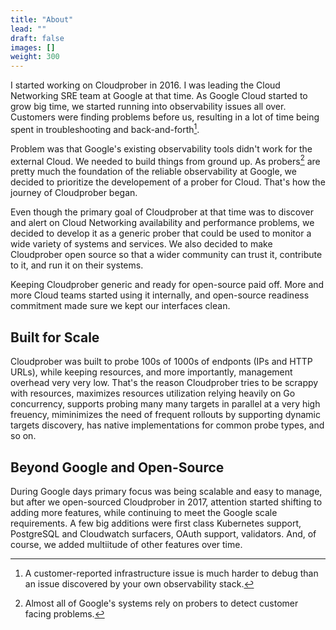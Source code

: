 ```yaml
---
title: "About"
lead: ""
draft: false
images: []
weight: 300
---
```


I started working on Cloudprober in 2016. I was leading the Cloud Networking SRE
team at Google at that time. As Google Cloud started to grow big time, we
started running into observability issues all over. Customers were finding
problems before us, resulting in a lot of time being spent in troubleshooting
and back-and-forth[^1].

[^1]:
    A customer-reported infrastructure issue is much harder to debug than an
    issue discovered by your own observability stack.

Problem was that Google's existing observability tools didn't work for the
external Cloud. We needed to build things from ground up. As probers[^2] are
pretty much the foundation of the reliable observability at Google, we decided
to prioritize the developement of a prober for Cloud. That's how the journey of
Cloudprober began.

[^2]:
    Almost all of Google's systems rely on probers to detect customer facing
    problems.

Even though the primary goal of Cloudprober at that time was to discover and
alert on Cloud Networking availability and performance problems, we decided to
develop it as a generic prober that could be used to monitor a wide variety of
systems and services. We also decided to make Cloudprober open source so that a
wider community can trust it, contribute to it, and run it on their systems.

Keeping Cloudprober generic and ready for open-source paid off. More and more
Cloud teams started using it internally, and open-source readiness commitment
made sure we kept our interfaces clean.

## Built for Scale

Cloudprober was built to probe 100s of 1000s of endponts (IPs and HTTP URLs),
while keeping resources, and more importantly, management overhead very very
low. That's the reason Cloudprober tries to be scrappy with resources, maximizes
resources utilization relying heavily on Go concurrency, supports probing many
many targets in parallel at a very high freuency, miminimizes the need of
frequent rollouts by supporting dynamic targets discovery, has native
implementations for common probe types, and so on.

## Beyond Google and Open-Source

During Google days primary focus was being scalable and easy to manage, but
after we open-sourced Cloudprober in 2017, attention started shifting to adding
more features, while continuing to meet the Google scale requirements. A few big
additions were first class Kubernetes support, PostgreSQL and Cloudwatch
surfacers, OAuth support, validators. And, of course, we added multiitude of
other features over time.

